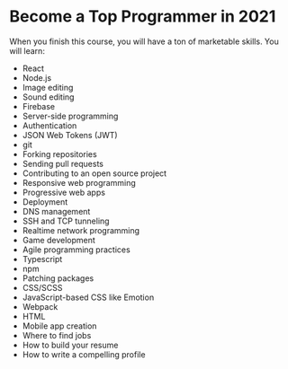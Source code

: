 # Become a Top Programmer in 2021

When you finish this course, you will have a ton of marketable skills. You will learn:

- React
- Node.js
- Image editing
- Sound editing
- Firebase
- Server-side programming
- Authentication
- JSON Web Tokens (JWT)
- git
- Forking repositories
- Sending pull requests
- Contributing to an open source project
- Responsive web programming
- Progressive web apps
- Deployment
- DNS management
- SSH and TCP tunneling
- Realtime network programming
- Game development
- Agile programming practices
- Typescript
- npm
- Patching packages
- CSS/SCSS
- JavaScript-based CSS like Emotion
- Webpack
- HTML
- Mobile app creation
- Where to find jobs
- How to build your resume
- How to write a compelling profile
